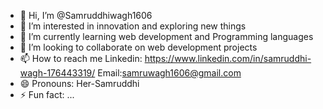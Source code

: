 - 👋 Hi, I’m @Samruddhiwagh1606
- 👀 I’m interested in innovation and exploring new things
- 🌱 I’m currently learning web development and Programming languages
- 💞️ I’m looking to collaborate on web development projects
- 📫 How to reach me Linkedin:  https://www.linkedin.com/in/samruddhi-wagh-176443319/   Email:samruwagh1606@gmail.com
- 😄 Pronouns: Her-Samruddhi
- ⚡ Fun fact: ...

<!---
Samruddhiwagh1606/Samruddhiwagh1606 is a ✨ special ✨ repository because its `README.md` (this file) appears on your GitHub profile.
You can click the Preview link to take a look at your changes.
--->
